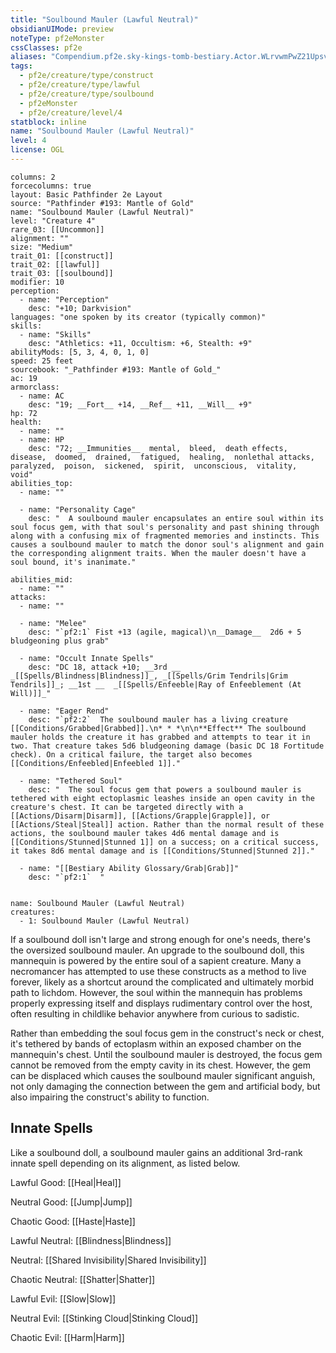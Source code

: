 ```yaml
---
title: "Soulbound Mauler (Lawful Neutral)"
obsidianUIMode: preview
noteType: pf2eMonster
cssClasses: pf2e
aliases: "Compendium.pf2e.sky-kings-tomb-bestiary.Actor.WLrvwmPwZ21Upsvk" 
tags:
  - pf2e/creature/type/construct
  - pf2e/creature/type/lawful
  - pf2e/creature/type/soulbound
  - pf2eMonster
  - pf2e/creature/level/4
statblock: inline
name: "Soulbound Mauler (Lawful Neutral)"
level: 4
license: OGL
---
```


```statblock
columns: 2
forcecolumns: true
layout: Basic Pathfinder 2e Layout
source: "Pathfinder #193: Mantle of Gold"
name: "Soulbound Mauler (Lawful Neutral)"
level: "Creature 4"
rare_03: [[Uncommon]]
alignment: ""
size: "Medium"
trait_01: [[construct]]
trait_02: [[lawful]]
trait_03: [[soulbound]]
modifier: 10
perception:
  - name: "Perception"
    desc: "+10; Darkvision"
languages: "one spoken by its creator (typically common)"
skills:
  - name: "Skills"
    desc: "Athletics: +11, Occultism: +6, Stealth: +9"
abilityMods: [5, 3, 4, 0, 1, 0]
speed: 25 feet
sourcebook: "_Pathfinder #193: Mantle of Gold_"
ac: 19
armorclass:
  - name: AC
    desc: "19; __Fort__ +14, __Ref__ +11, __Will__ +9"
hp: 72
health:
  - name: ""
  - name: HP
    desc: "72; __Immunities__  mental,  bleed,  death effects,  disease,  doomed,  drained,  fatigued,  healing,  nonlethal attacks,  paralyzed,  poison,  sickened,  spirit,  unconscious,  vitality,  void"
abilities_top:
  - name: ""

  - name: "Personality Cage"
    desc: "  A soulbound mauler encapsulates an entire soul within its soul focus gem, with that soul's personality and past shining through along with a confusing mix of fragmented memories and instincts. This causes a soulbound mauler to match the donor soul's alignment and gain the corresponding alignment traits. When the mauler doesn't have a soul bound, it's inanimate."

abilities_mid:
  - name: ""
attacks:
  - name: ""

  - name: "Melee"
    desc: "`pf2:1` Fist +13 (agile, magical)\n__Damage__  2d6 + 5 bludgeoning plus grab"

  - name: "Occult Innate Spells"
    desc: "DC 18, attack +10; __3rd __  _[[Spells/Blindness|Blindness]]_, _[[Spells/Grim Tendrils|Grim Tendrils]]_; __1st __  _[[Spells/Enfeeble|Ray of Enfeeblement (At Will)]]_"

  - name: "Eager Rend"
    desc: "`pf2:2`  The soulbound mauler has a living creature [[Conditions/Grabbed|Grabbed]].\n* * *\n\n**Effect** The soulbound mauler holds the creature it has grabbed and attempts to tear it in two. That creature takes 5d6 bludgeoning damage (basic DC 18 Fortitude check). On a critical failure, the target also becomes [[Conditions/Enfeebled|Enfeebled 1]]."

  - name: "Tethered Soul"
    desc: "  The soul focus gem that powers a soulbound mauler is tethered with eight ectoplasmic leashes inside an open cavity in the creature's chest. It can be targeted directly with a [[Actions/Disarm|Disarm]], [[Actions/Grapple|Grapple]], or [[Actions/Steal|Steal]] action. Rather than the normal result of these actions, the soulbound mauler takes 4d6 mental damage and is [[Conditions/Stunned|Stunned 1]] on a success; on a critical success, it takes 8d6 mental damage and is [[Conditions/Stunned|Stunned 2]]."

  - name: "[[Bestiary Ability Glossary/Grab|Grab]]"
    desc: "`pf2:1`  "
 
```

```encounter-table
name: Soulbound Mauler (Lawful Neutral)
creatures:
  - 1: Soulbound Mauler (Lawful Neutral)
```



If a soulbound doll isn't large and strong enough for one's needs, there's the oversized soulbound mauler. An upgrade to the soulbound doll, this mannequin is powered by the entire soul of a sapient creature. Many a necromancer has attempted to use these constructs as a method to live forever, likely as a shortcut around the complicated and ultimately morbid path to lichdom. However, the soul within the mannequin has problems properly expressing itself and displays rudimentary control over the host, often resulting in childlike behavior anywhere from curious to sadistic.

Rather than embedding the soul focus gem in the construct's neck or chest, it's tethered by bands of ectoplasm within an exposed chamber on the mannequin's chest. Until the soulbound mauler is destroyed, the focus gem cannot be removed from the empty cavity in its chest. However, the gem can be displaced which causes the soulbound mauler significant anguish, not only damaging the connection between the gem and artificial body, but also impairing the construct's ability to function.

## Innate Spells

Like a soulbound doll, a soulbound mauler gains an additional 3rd-rank innate spell depending on its alignment, as listed below.

Lawful Good: [[Heal|Heal]]

Neutral Good: [[Jump|Jump]]

Chaotic Good: [[Haste|Haste]]

Lawful Neutral: [[Blindness|Blindness]]

Neutral: [[Shared Invisibility|Shared Invisibility]]

Chaotic Neutral: [[Shatter|Shatter]]

Lawful Evil: [[Slow|Slow]]

Neutral Evil: [[Stinking Cloud|Stinking Cloud]]

Chaotic Evil: [[Harm|Harm]]
